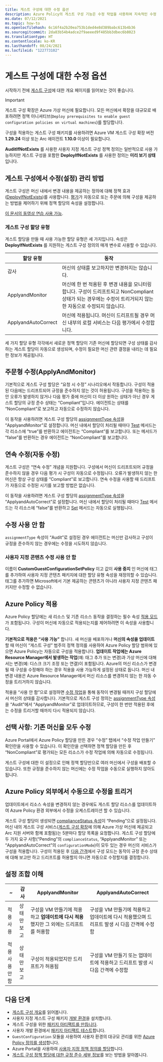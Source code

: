 ```yaml
---
title: 게스트 구성에 대한 수정 옵션
description: Azure Policy의 게스트 구성 기능은 수정 작업을 사용하여 지속적인 수정 또는 제어 옵션을 제공합니다.
ms.date: 07/12/2021
ms.topic: how-to
ms.openlocfilehash: 6c16f4a2b20ea753b1ded4e8d389babc613b4b36
ms.sourcegitcommit: 2da83b54b4adce2f9aeeed9f485bb3dbec6b8023
ms.translationtype: HT
ms.contentlocale: ko-KR
ms.lasthandoff: 08/24/2021
ms.locfileid: "122773102"
---
```

# <a name="remediation-options-for-guest-configuration"></a>게스트 구성에 대한 수정 옵션

시작하기 전에 [게스트 구성](../concepts/guest-configuration.md)에 대한 개요 페이지를 읽어보는 것이 좋습니다.

> [!IMPORTANT]
> 게스트 구성 확장은 Azure 가상 머신에 필요합니다. 모든 머신에서 확장을 대규모로 배포하려면 정책 이니셔티브(`Deploy prerequisites to enable guest configuration policies on
> virtual machines`)를 할당합니다.
> 
> 구성을 적용하는 게스트 구성 패키지를 사용하려면 Azure VM 게스트 구성 확장 버전 **1.29.24** 이상 또는 Arc 에이전트 **1.10.0** 이상이 필요합니다.
>
> **AuditIfNotExists** 를 사용한 사용자 지정 게스트 구성 정책 정의는 일반적으로 사용 가능하지만 게스트 구성을 포함한 **DeployIfNotExists** 를 사용한 정의는 **미리 보기 상태** 입니다.

## <a name="how-remediation-set-is-managed-by-guest-configuration"></a>게스트 구성에서 수정(설정) 관리 방법

게스트 구성은 머신 내에서 변경 내용을 제공하는 정의에 대해 정책 효과([DeployIfNotExists](../concepts/effects.md#deployifnotexists))를 사용합니다.
[평가](../concepts/effects.md#deployifnotexists-evaluation)가 자동으로 또는 주문에 의해 구성을 제공하는 방법을 제어하기 위해 정책 할당의 속성을 설정합니다.

[이 문서의 동영상 연습 사용 가능](https://youtu.be/rjAk1eNmDLk).

### <a name="guest-configuration-assignment-types"></a>게스트 구성 할당 유형

게스트 할당을 만들 때 사용 가능한 할당 유형은 세 가지입니다.
속성은 **DeployIfNotExists** 를 지원하는 게스트 구성 정의의 매개 변수로 사용할 수 있습니다.

| 할당 유형 | 동작 |
|-|-|
| 감사 | 머신의 상태를 보고하지만 변경하지는 않습니다. |
| ApplyandMonitor | 머신에 한 번 적용된 후 변경 내용을 모니터링합니다. 구성이 드리프트되고 NonCompliant 상태가 되는 경우에는 수정이 트리거되지 않는 한 자동으로 수정되지 않습니다. |
| ApplyandAutoCorrect | 머신에 적용됩니다. 머신이 드리프트될 경우 머신 내부의 로컬 서비스는 다음 평가에서 수정합니다. |

세 가지 할당 유형 각각에서 새로운 정책 할당이 기존 머신에 할당되면 구성 상태를 감사하는 게스트 할당이 자동으로 생성되며, 수정이 필요한 머신 관련 결정을 내리는 데 필요한 정보가 제공됩니다.

## <a name="remediation-on-demand-applyandmonitor"></a>주문형 수정(ApplyAndMonitor)

기본적으로 게스트 구성 할당은 “요청 시 수정” 시나리오에서 작동합니다. 구성이 적용된 다음에는 드리프트되어 규정을 준수하지 않는 것이 허용됩니다. 구성을 적용하는 동안 오류가 발생하지 않거나 다음 평가 중에 머신이 더 이상 원하는 상태가 아닌 경우 게스트 할당의 규정 준수 상태는 “Compliant”입니다. 에이전트는 상태를 “NonCompliant”로 보고하고 자동으로 수정하지 않습니다.

이 동작을 사용하려면 게스트 구성 할당의 [assignmentType 속성](/rest/api/guestconfiguration/guest-configuration-assignments/get#assignmenttype)을 “ApplyandMonitor”로 설정합니다. 머신 내에서 할당이 처리될 때마다 [Test](/powershell/scripting/dsc/resources/get-test-set#test) 메서드는 각 리소스에 “true”를 반환하고 에이전트는 “Compliant”를 보고합니다. 또는 메서드가 “false”를 반환하는 경우 에이전트는 “NonCompliant”를 보고합니다.

## <a name="continuous-remediation-autocorrect"></a>연속 수정(자동 수정)

게스트 구성은 “연속 수정” 개념을 지원합니다. 구성에서 머신이 드리프트되어 규정을 준수하지 않을 경우 다음 평가 시 구성이 자동으로 수정됩니다. 오류가 발생하지 않는 한 머신은 항상 구성 상태를 “Compliant”로 보고합니다. 연속 수정을 사용할 때 드리프트가 자동으로 수정된 시기를 보고할 방법은 없습니다.

이 동작을 사용하려면 게스트 구성 할당의 [assignmentType 속성](/rest/api/guestconfiguration/guest-configuration-assignments/get#assignmenttype)을 “ApplyandAutoCorrect”로 설정합니다. 머신 내에서 할당이 처리될 때마다 [Test](/powershell/scripting/dsc/resources/get-test-set#test) 메서드는 각 리소스에 “false”를 반환하고 [Set](/powershell/scripting/dsc/resources/get-test-set#set) 메서드는 자동으로 실행됩니다.

## <a name="disable-remediation"></a>수정 사용 안 함

`assignmentType` 속성이 “Audit”로 설정된 경우 에이전트는 머신만 감사하고 구성이 규정을 준수하지 않는 경우에는 수정을 시도하지 않습니다.

### <a name="disable-remediation-of-custom-content"></a>사용자 지정 콘텐츠 수정 사용 안 함

이름이 **CustomGuestConfigurationSetPolicy** 이고 값이 **사용 중지** 인 머신에 태그를 추가하여 사용자 지정 콘텐츠 패키지에 대한 할당 유형 속성을 재정의할 수 있습니다. 태그를 추가하면 Microsoft에서 기본 제공하는 콘텐츠가 아니라 사용자 지정 콘텐츠 패키지만 수정할 수 없습니다.

## <a name="azure-policy-enforcement"></a>Azure Policy 적용

Azure Policy 할당에는 새 리소스 및 기존 리소스 동작을 결정하는 필수 속성 [적용 모드](../concepts/assignment-structure.md#enforcement-mode)가 포함됩니다.
구성이 머신에 자동으로 적용되는지를 제어하려면 이 속성을 사용합니다.

**기본적으로 적용은 “사용 가능”** 합니다. 새 머신을 배포하거나 **머신의 속성을 업데이트** 할 때 머신이 “게스트 구성” 범주의 정책 정의를 사용하여 Azure Policy 할당 범위에 있으면 Azure Policy는 자동으로 구성을 적용합니다. **업데이트 작업에는 Azure Resource Manager에서 발생하는 작업**(예: 태그 추가 또는 변경)과 가상 머신에 대해서는 변경(예: 디스크 크기 조정 또는 연결)이 포함됩니다. Azure의 머신 리소스가 변경될 때 구성을 수정해야 하는 경우 적용을 사용 가능하게 설정된 상태로 둡니다. 머신 내 변경 내용은 Azure Resource Manager에서 머신 리소스를 변경하지 않는 한 자동 수정을 트리거하지 않습니다.

적용을 “사용 안 함”으로 설정하면 [수정 작업](../how-to/remediate-resources.md)을 통해 동작이 변경될 때까지 구성 할당에서 머신의 상태를 감사합니다. 기본적으로 게스트 구성 정의는 [assignmentType 속성](/rest/api/guestconfiguration/guest-configuration-assignments/get#assignmenttype)을 “Audit”에서 “ApplyandMonitor”로 업데이트하므로, 구성이 한 번만 적용된 후에는 수정을 트리거할 때까지 다시 적용되지 않습니다.

## <a name="optional-remediate-all-existing-machines"></a>선택 사항: 기존 머신을 모두 수정

Azure Portal에서 Azure Policy 할당을 만든 경우 “수정” 탭에서 “수정 작업 만들기” 확인란을 사용할 수 있습니다. 이 확인란을 선택하면 정책 할당을 만든 후 “NonCompliant”로 평가되는 모든 리소스가 수정 작업에 의해 자동으로 수정됩니다.

게스트 구성에 대한 이 설정으로 인해 정책 할당만으로 여러 머신에서 구성을 배포할 수 있습니다. 또한 규정을 준수하지 않는 머신에는 수정 작업을 수동으로 실행하지 않아도 됩니다.

## <a name="manually-trigger-remediation-outside-of-azure-policy"></a>Azure Policy 외부에서 수동으로 수정을 트리거

업데이트에서 리소스 속성을 변경하지 않는 경우에도 게스트 할당 리소스를 업데이트하여 Azure Policy 환경 외부에서 수정을 오케스트레이션 할 수 있습니다.

게스트 구성 할당이 생성되면 [complianceStatus 속성](/rest/api/guestconfiguration/guest-configuration-assignments/get#compliancestatus)이 “Pending”으로 설정됩니다.
머신 내의 게스트 구성 서비스([게스트 구성 확장](../../../virtual-machines/extensions/guest-configuration.md)에 의해 Azure 가상 머신에 제공되고 Arc 지원 서버와 함께 포함됨)는 5분마다 할당 목록을 요청합니다.
게스트 구성 할당에 두 가지 요구 사항(“Pending”의 `complianceStatus`, “ApplyandMonitor” 또는 “ApplyandAutoCorrect”의 `configurationMode`)이 모두 있는 경우 머신의 서비스가 구성을 적용합니다. 구성이 적용된 후 [다음 간격](./guest-configuration.md#validation-frequency)에서 구성 모드는 동작이 규정 준수 상태에 대해 보고만 하고 드리프트를 허용할지 아니면 자동으로 수정할지를 결정합니다.

## <a name="understanding-combinations-of-settings"></a>설정 조합 이해

|~| 감사 | ApplyandMonitor | ApplyandAutoCorrect |
|-|-|-|-|
| 적용 사용 | 상태만 보고 | 구성을 VM 만들기에 적용하고 **업데이트에 다시 적용** 했지만 그 외에는 드리프트를 허용함 | 구성을 VM 만들기에 적용하고 업데이트에 다시 적용했으며 드리프트 발생 시 다음 간격에 수정함 |
| 적용 사용 안 함 | 상태만 보고 | 구성이 적용되었지만 드리프트가 허용됨 | 구성을 VM 만들기 또는 업데이트에 적용하고 드리프트 발생 시 다음 간격에 수정함 |

## <a name="next-steps"></a>다음 단계

- [게스트 구성 개요](./guest-configuration.md)를 읽어봅니다.
- 사용자 지정 게스트 구성 패키지 [개발 환경](../how-to/guest-configuration-create-setup.md)을 설치합니다.
- 게스트 구성을 위한 [패키지 아티팩트를 만듭니다](../how-to/guest-configuration-create.md).
- 사용자 개발 환경에서 [패키지 아티팩트 테스트](../how-to/guest-configuration-create-test.md)합니다.
- `GuestConfiguration` 모듈을 사용하여 사용자 환경의 대규모 관리를 위한 [Azure Policy 정의를 생성](../how-to/guest-configuration-create-definition.md)합니다.
- Azure Portal을 사용하여 [사용자 지정 정책 정의를 할당](../assign-policy-portal.md)합니다.
- [게스트 구성 정책 할당에 대한 규정 준수 세부 정보](../how-to/determine-non-compliance.md#compliance-details-for-guest-configuration)를 보는 방법을 알아봅니다.
